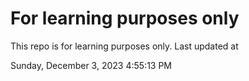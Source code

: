 # For learning purposes only
This repo is for learning purposes only.
Last updated at

Sunday, December 3, 2023 4:55:13 PM


